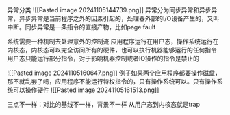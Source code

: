 异常分类
![[Pasted image 20241105144739.png]]
异常分为同步异常和异步异常，异步异常是当前程序之外的因素引起的，处理器外部的I/O设备产生的，又叫中断。同步异常是一条指令的直接产物，比如page fault

系统需要一种机制去处理意外的控制流
应用程序运行在用户态，操作系统运行在内核态，内核态可以完全访问所有的硬件，也可以执行机器能够运行的任何指令
用户态只能运行部分指令，对于影响机器控制或者IO操作的指令是禁止的

![[Pasted image 20241105160647.png]]
例子如果两个应用程序都要操作磁盘，那不就乱套了吗，应用程序不能运行特权指令的，只有操作系统可以。只有操作系统可以操作硬件
![[Pasted image 20241105161513.png]]

三点不一样：对比的基线不一样，背景不一样
从用户态到内核态就是trap
